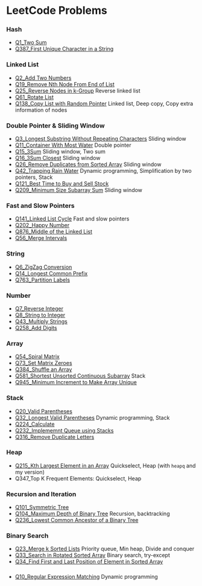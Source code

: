 # LeetCode Problems


### Hash

* [Q1_Two Sum](/Problems/TwoSum/)
* [Q387_First Unique Character in a String](/Problems/UniCh-387.ipynb)

### Linked List

* [Q2_Add Two Numbers](/Problems/AddTwoNum/)
* [Q19_Remove Nth Node From End of List](/Problems/n-th_NodeFromEnd-19.ipynb)
* [Q25_Reverse Nodes in k-Group](/Problems/RevNodes-k-Group-25.ipynb) Reverse linked list
* [Q61_Rotate List](/Problems/RotateList-61.ipynb)
* [Q138_Copy List with Random Pointer](/Problems/CopyListRandom-138.ipynb) Linked list, Deep copy, Copy extra information of nodes

### Double Pointer & Sliding Window
* [Q3_Longest Substring Without Repeating Characters](/Problems/SubstringNoRepeat-3.ipynb) Sliding window
* [Q11_Container With Most Water](/Problems/MostWater-11.ipynb) Double pointer
* [Q15_3Sum](/Problems/3Sum-15.ipynb) Sliding window, Two sum
* [Q16_3Sum Closest](/Problems/3SumClosest-16.ipynb) Sliding window
* [Q26_Remove Duplicates from Sorted Array](/Problems/RemoveDup-26.ipynb) Sliding window
* [Q42_Trapping Rain Water](/Problems/TrapRain-42.ipynb) Dynamic programming, Simplification by two pointers, Stack
* [Q121_Best Time to Buy and Sell Stock](/Problems/Stock-121.ipynb) 
* [Q209_Minimum Size Subarray Sum](/Problems/MinSubarraySum-209.ipynb) Sliding window

### Fast and Slow Pointers
* [Q141_Linked List Cycle](/Problems/LinkedListCycle-141.ipynb) Fast and slow pointers
* [Q202_Happy Number](/Problems/HappyNum-202.ipynb)
* [Q876_Middle of the Linked List](/Problems/MiddleNode-876.ipynb)
* [Q56_Merge Intervals](/Problems/MergeInt-56.ipynb)

### String
* [Q6_ZigZag Conversion](/Problems/ZigzagConvension-6.ipynb)
* [Q14_Longest Common Prefix](/Problems/LongCommonPrefix-14.ipynb)
* [Q763_Partition Labels](/Problems/PartitionLabel-763.ipynb)

### Number
* [Q7_Reverse Integer](/Problems/ReverseInteger-7.ipynb)
* [Q8_String to Integer](/Problems/StringtoInteger-8.ipynb)
* [Q43_Multiply Strings](/Problems/MultiplyString-43.ipynb)
* [Q258_Add Digits](/Problems/AddDigit-258.ipynb)

### Array
* [Q54_Spiral Matrix](/Problems/SpiralMatrix-54.ipynb)
* [Q73_Set Matrix Zeroes](/Problems/SetMatrixZeroes-73.ipynb)
* [Q384_Shuffle an Array](/Problems/ShuffleArray-384.ipynb)
* [Q581_Shortest Unsorted Continuous Subarray](/Problems/ShortAscend-581.ipynb) Stack
* [Q945_Minimum Increment to Make Array Unique](/Problems/MinIncrementUnique-945.ipynb) 

### Stack
* [Q20_Valid Parentheses](/Problems/ValidParenthesis-20.ipynb)
* [Q32_Longest Valid Parentheses](/Problems/LongestParen-32.ipynb) Dynamic programming, Stack
* [Q224_Calculate](/Problems/Calculate-224.ipynb)
* [Q232_Implememnt Queue using Stacks](/Problems/QueueStack-232.ipynb)
* [Q316_Remove Duplicate Letters](/Problems/RemoveDupLetter-316.ipynb)

### Heap
* [Q215_Kth Largest Element in an Array](/Problems/KthLargest-215.ipynb) Quickselect, Heap (with `heapq` and my version)
* Q347_Top K Frequent Elements: Quickselect, Heap

### Recursion and Iteration
* [Q101_Symmetric Tree](/Problems/SymmetricTree-101.ipynb)
* [Q104_Maximum Depth of Binary Tree](/Problems/MaxDepth-104.ipynb) Recursion, backtracking
* [Q236_Lowest Common Ancestor of a Binary Tree](/Problems/LCABinTree-236.ipynb)

### Binary Search
* [Q23_Merge k Sorted Lists](/Problems/MergeSortedLists-23.ipynb) Priority queue, Min heap, Divide and conquer
* [Q33_Search in Rotated Sorted Array](/Problems/SearchRotatedSortArray-33.ipynb) Binary search, try-except
* [Q34_Find First and Last Position of Element in Sorted Array](/Problems/FirstLastElement-34.ipynb)

###
* [Q10_Regular Expression Matching](/Problems/RegularExprMatch-10.ipynb) Dynamic programming


